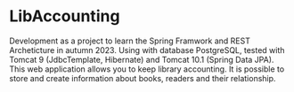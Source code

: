 # LibAccounting
Development as a project to learn the Spring Framwork and REST Archeticture in autumn 2023. Using with database PostgreSQL, tested with Tomcat 9 (JdbcTemplate, Hibernate) and Tomcat 10.1 (Spring Data JPA).
This web application allows you to keep library accounting. It is possible to store and create information about books, readers and their relationship. 
